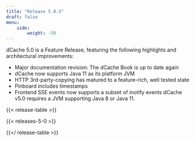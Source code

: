 ```yaml
---
title: "Release 5.0.X"
draft: false
menu:
    side:
        weight: -50
---
```

dCache 5.0 is a Feature Release, featuring the following highlights and architectural improvements:
- Major documentation revision: The dCache Book is up to date again
- dCache now supports Java 11 as its platform JVM
- HTTP 3rd-party-copying has matured to a feature-rich, well tested state
- Pinboard includes timestamps
- Frontend SSE events now supports a subset of inotify events
dCache v5.0 requires a JVM supporting Java 8 or Java 11.

{{< release-table >}}

{{< releases-5-0 >}}

{{</ release-table >}}
